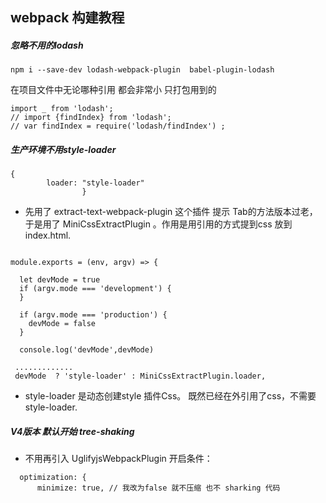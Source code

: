 ## webpack 构建教程

##### 忽略不用的lodash

```
npm i --save-dev lodash-webpack-plugin  babel-plugin-lodash
```

在项目文件中无论哪种引用 都会非常小 只打包用到的
```
import _ from 'lodash';
// import {findIndex} from 'lodash';
// var findIndex = require('lodash/findIndex') ;

```


##### 生产环境不用style-loader
```
{
        loader: "style-loader"
                }
```
*  先用了 extract-text-webpack-plugin 这个插件 提示 Tab的方法版本过老，
于是用了 MiniCssExtractPlugin 。作用是用引用的方式提到css 放到index.html.

```

module.exports = (env, argv) => {

  let devMode = true
  if (argv.mode === 'development') {
  }

  if (argv.mode === 'production') {
    devMode = false
  }

  console.log('devMode',devMode)

 .............
 devMode  ? 'style-loader' : MiniCssExtractPlugin.loader,

```

*  style-loader 是动态创建style 插件Css。 既然已经在外引用了css，不需要style-loader.


##### V4版本 默认开始 tree-shaking
*   不用再引入 UglifyjsWebpackPlugin
开启条件：
```
  optimization: {
      minimize: true, // 我改为false 就不压缩 也不 sharking 代码
```
